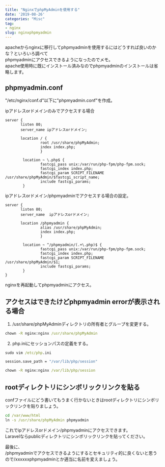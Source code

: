 ```yaml
---
title: "NginxでphpMyAdminを使用する"
date: '2019-08-26'
categories: "Misc"
tag:
- nginx
slug: nginxphpmyadmin
---
```


apacheからnginxに移行してphpmyadminを使用するにはどうすれば良いのかな？といろいろ調べて  
phpmyadminにアクセスできるようになったのでメモ。  
apache使用時に既にインストール済みなのでphpmyadminのインストールは省略します。

## phpmyadmin.conf

"/etc/nginx/conf.d"以下に"phpmyadmin.conf"を作成。  

ipアドレスorドメインのみでアクセスする場合

```nginx
server {
       listen 80;
       server_name ipアドレスorドメイン;

       location / {
                root /usr/share/phpMyAdmin;
                index index.php;
                }

        location ~ \.php$ {
                fastcgi_pass unix:/var/run/php-fpm/php-fpm.sock;
                fastcgi_index index.php;
                fastcgi_param SCRIPT_FILENAME /usr/share/phpMyAdmin/$fastcgi_script_name;
                include fastcgi_params;
        }
```

ipアドレスorドメイン/phpmyadminでアクセスする場合の設定。

```nginx
server {
       listen 80;
       server_name  ipアドレスorドメイン;

       location /phpmyadmin {
                alias /usr/share/phpMyAdmin;
                index index.php;
                }

        location ~ ^/phpmyadmin/(.+\.php)$ {
                fastcgi_pass unix:/var/run/php-fpm/php-fpm.sock;
                fastcgi_index index.php;
                fastcgi_param SCRIPT_FILENAME /usr/share/phpMyAdmin/$1;
                include fastcgi_params;
        }
}
```

nginxを再起動してphpmyadminにアクセス。

## アクセスはできたけどphpmyadmin errorが表示される場合

1. /usr/share/phpMyAdminディレクトリの所有者とグループを変更する。

```cmd
chown -R nginx:nginx /usr/share/phpMyAdmin
```

2. php.iniにセッションパスの定義をする。

```cmd
sudo vim /etc/php.ini
```

```cmd
session.save_path = "/var/lib/php/session"
```

```cmd
chown -R nginx:nginx /var/lib/php/session
```

## rootディレクトリにシンボリックリンクを貼る

confファイルにどう書いてもうまく行かないときはrootディレクトリにシンボリックリンクを貼りましょう。

```cmd
cd /var/www/html
ln -s /usr/share/phpMyAdmin phpmyadmin
```

これでipアドレスorドメイン/phpmyadminにアクセスできます。  
Laravelならpublicディレクトリにシンボリックリンクを貼ってください。  

最後に、  
/phpmyadminでアクセスできるようにするとセキュリティ的に良くないと思うので/xxxxxxphpmyadminとか適当に名前を変えましょう。
